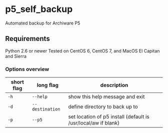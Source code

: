 # p5_self_backup
Automated backup for Archiware P5

## Requirements
Python 2.6 or newer
Tested on CentOS 6, CentOS 7, and MacOS El Capitan and Sierra

### Options overview
|short flag|long flag|description|
|-------|-------|-------|
|`-h`|`--help`|show this help message and exit|
|`-d`|`--destination`|define directory to back up to|
|`-p`|`--p5`|set location of p5 install (default is /usr/local/aw if blank)|


